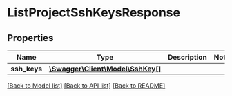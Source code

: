 # ListProjectSshKeysResponse

## Properties
Name | Type | Description | Notes
------------ | ------------- | ------------- | -------------
**ssh_keys** | [**\Swagger\Client\Model\SshKey[]**](SshKey.md) |  | 

[[Back to Model list]](../../README.md#documentation-for-models) [[Back to API list]](../../README.md#documentation-for-api-endpoints) [[Back to README]](../../README.md)

